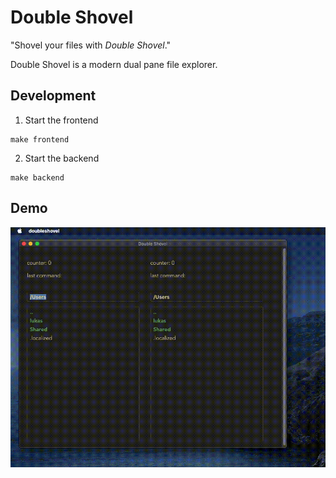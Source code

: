# Double Shovel

"Shovel your files with *Double Shovel*."

Double Shovel is a modern dual pane file explorer.

## Development

1. Start the frontend
```
make frontend
```

2. Start the backend
```
make backend
```

## Demo 
![demo001](doc/screencasts/demo001.gif)